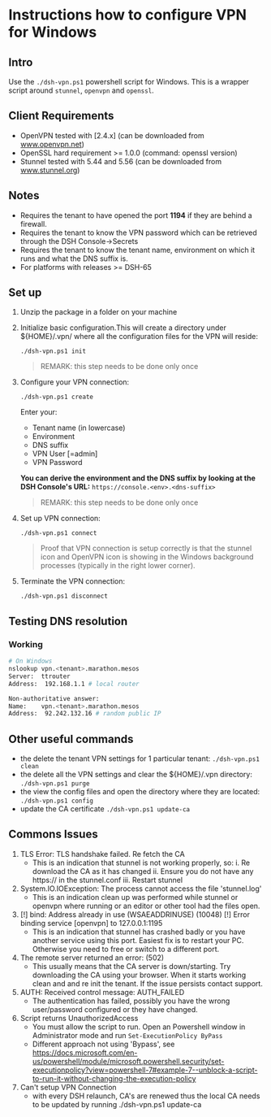 # Instructions how to configure VPN for Windows

## Intro

Use the `./dsh-vpn.ps1` powershell script for Windows. This is a wrapper script around `stunnel`, `openvpn` and `openssl`.

## Client Requirements

- OpenVPN tested with [2.4.x] (can be downloaded from www.openvpn.net)
- OpenSSL hard requirement >= 1.0.0 (command: openssl version)
- Stunnel tested with 5.44 and 5.56 (can be downloaded from www.stunnel.org)

## Notes

- Requires the tenant to have opened the port **1194** if they are behind a firewall.
- Requires the tenant to know the VPN password which can be retrieved through the DSH Console->Secrets
- Requires the tenant to know the tenant name, environment on which it runs and what the DNS suffix is.
- For platforms with releases >= DSH-65

## Set up

1. Unzip the package in a folder on your machine
2. Initialize basic configuration.This will create a directory under ${HOME}/.vpn/ where all the configuration files for the VPN will reside:

   `./dsh-vpn.ps1 init`

   >REMARK: this step needs to be done only once

3. Configure your VPN connection:

   `./dsh-vpn.ps1 create`

   Enter your:
   - Tenant name (in lowercase)
   - Environment
   - DNS suffix
   - VPN User [=admin]
   - VPN Password

   **You can derive the environment and the DNS suffix by looking at the DSH Console's URL:** `https://console.<env>.<dns-suffix>`

   >REMARK: this step needs to be done only once

4. Set up VPN connection:

   `./dsh-vpn.ps1 connect`

   > Proof that VPN connection is setup correctly is that the stunnel icon and OpenVPN icon is showing in the Windows background processes (typically in the right lower corner).

5. Terminate the VPN connection:

   `./dsh-vpn.ps1 disconnect`

## Testing DNS resolution

### Working

```sh
# On Windows
nslookup vpn.<tenant>.marathon.mesos
Server:  ttrouter
Address:  192.168.1.1 # local router

Non-authoritative answer:
Name:    vpn.<tenant>.marathon.mesos
Address:  92.242.132.16 # random public IP
```

## Other useful commands

- the delete the tenant VPN settings for 1 particular tenant:
`./dsh-vpn.ps1 clean`
- the delete all the VPN settings and clear the ${HOME}/.vpn directory:
`./dsh-vpn.ps1 purge`
- the view the config files and open the directory where they are located:
`./dsh-vpn.ps1 config`
- update the CA certificate
`./dsh-vpn.ps1 update-ca`

## Commons Issues

1. TLS Error: TLS handshake failed. Re fetch the CA
    - This is an indication that stunnel is not working properly, so:
        i. Re download the CA as it has changed
        ii. Ensure you do not have any https:// in the stunnel.conf
        iii. Restart stunnel
2. System.IO.IOException: The process cannot access the file 'stunnel.log'
   - This is an indication clean up was performed while stunnel or openvpn where running or an editor or other tool had the files open.
3. [!] bind: Address already in use (WSAEADDRINUSE) (10048) [!] Error binding service [openvpn] to 127.0.0.1:1195
   - This is an indication that stunnel has crashed badly or you have another service using this port. Easiest fix is to restart your PC. Otherwise you need to free or switch to a different port.
4. The remote server returned an error: (502)
   - This usually means that the CA server is down/starting. Try downloading the CA using your browser. When it starts working clean and and re init the tenant. If the issue persists contact support.
5. AUTH: Received control message: AUTH_FAILED
   - The authentication has failed, possibly you have the wrong user/password configured or they have changed.
6. Script returns UnauthorizedAccess
   - You must allow the script to run. Open an Powershell window in Administrator mode and run `Set-ExecutionPolicy ByPass`
   - Different approach not using 'Bypass', see https://docs.microsoft.com/en-us/powershell/module/microsoft.powershell.security/set-executionpolicy?view=powershell-7#example-7--unblock-a-script-to-run-it-without-changing-the-execution-policy
7. Can't setup VPN Connection
    - with every DSH relaunch, CA's are renewed thus the local CA needs to be updated by running  ./dsh-vpn.ps1 update-ca


